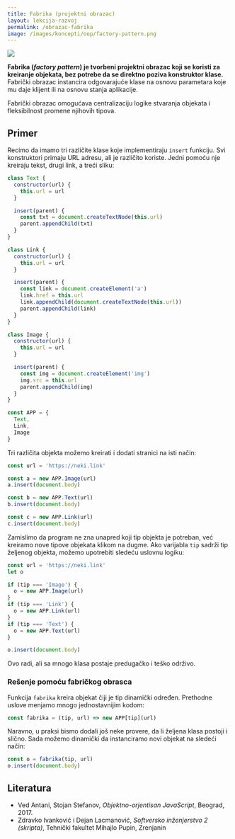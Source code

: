 ```yaml
---
title: Fabrika (projektni obrazac)
layout: lekcija-razvoj
permalink: /obrazac-fabrika
image: /images/koncepti/oop/factory-pattern.png
---
```


![]({{page.image}})

**Fabrika (*factory pattern*) je tvorbeni projektni obrazac koji se koristi za kreiranje objekata, bez potrebe da se direktno poziva konstruktor klase.** Fabrički obrazac instancira odgovarajuće klase na osnovu parametara koje mu daje klijent ili na osnovu stanja aplikacije.

Fabrički obrazac omogućava centralizaciju logike stvaranja objekata i fleksibilnost promene njihovih tipova.

## Primer

Recimo da imamo tri različite klase koje implementiraju `insert` funkciju. Svi konstruktori primaju URL adresu, ali je različito koriste. Jedni pomoću nje kreiraju tekst, drugi link, a treći sliku:

```js
class Text {
  constructor(url) {
    this.url = url
  }

  insert(parent) {
    const txt = document.createTextNode(this.url)
    parent.appendChild(txt)
  }
}

class Link {
  constructor(url) {
    this.url = url
  }

  insert(parent) {
    const link = document.createElement('a')
    link.href = this.url
    link.appendChild(document.createTextNode(this.url))
    parent.appendChild(link)
  }
}

class Image {
  constructor(url) {
    this.url = url
  }

  insert(parent) {
    const img = document.createElement('img')
    img.src = this.url
    parent.appendChild(img)
  }
}

const APP = {
  Text,
  Link,
  Image
}
```

Tri različita objekta možemo kreirati i dodati stranici na isti način:

```js
const url = 'https://neki.link'

const a = new APP.Image(url)
a.insert(document.body)

const b = new APP.Text(url)
b.insert(document.body)

const c = new APP.Link(url)
c.insert(document.body)
```

Zamislimo da program ne zna unapred koji tip objekta je potreban, već kreiramo nove tipove objekata klikom na dugme. Ako varijabla `tip` sadrži tip željenog objekta, možemo upotrebiti sledeću uslovnu logiku:

```js
const url = 'https://neki.link'
let o 

if (tip === 'Image') {
  o = new APP.Image(url) 
}
if (tip === 'Link') {
  o = new APP.Link(url) 
}
if (tip === 'Text') {
  o = new APP.Text(url) 
}

o.insert(document.body)
```

Ovo radi, ali sa mnogo klasa postaje predugačko i teško održivo. 

### Rešenje pomoću fabričkog obrasca

Funkcija `fabrika` kreira objekat čiji je tip dinamički određen. Prethodne uslove menjamo mnogo jednostavnijim kodom:

```js
const fabrika = (tip, url) => new APP[tip](url)
```

Naravno, u praksi bismo dodali još neke provere, da li željena klasa postoji i slično. Sada možemo dinamički da instanciramo novi objekat na sledeći način:

```js
const o = fabrika(tip, url)
o.insert(document.body)
```

## Literatura

- Ved Antani, Stojan Stefanov, *Objektno-orjentisan JavaScript*, Beograd, 2017.
- Zdravko Ivanković i Dejan Lacmanović, *Softversko inženjerstvo 2 (skripta)*, Tehnički fakultet Mihajlo Pupin, Zrenjanin
